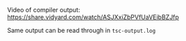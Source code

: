

Video of compiler output: https://share.vidyard.com/watch/ASJXxiZbPVfUaVEibBZJfp


Same output can be read through in `tsc-output.log`



